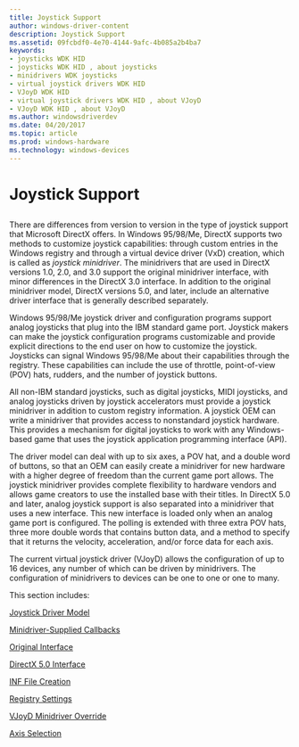 ```yaml
---
title: Joystick Support
author: windows-driver-content
description: Joystick Support
ms.assetid: 09fcbdf0-4e70-4144-9afc-4b085a2b4ba7
keywords:
- joysticks WDK HID
- joysticks WDK HID , about joysticks
- minidrivers WDK joysticks
- virtual joystick drivers WDK HID
- VJoyD WDK HID
- virtual joystick drivers WDK HID , about VJoyD
- VJoyD WDK HID , about VJoyD
ms.author: windowsdriverdev
ms.date: 04/20/2017
ms.topic: article
ms.prod: windows-hardware
ms.technology: windows-devices
---
```


# Joystick Support


## <a href="" id="ddk-joystick-support-di"></a>


There are differences from version to version in the type of joystick support that Microsoft DirectX offers. In Windows 95/98/Me, DirectX supports two methods to customize joystick capabilities: through custom entries in the Windows registry and through a virtual device driver (VxD) creation, which is called as *joystick minidriver*. The minidrivers that are used in DirectX versions 1.0, 2.0, and 3.0 support the original minidriver interface, with minor differences in the DirectX 3.0 interface. In addition to the original minidriver model, DirectX versions 5.0, and later, include an alternative driver interface that is generally described separately.

Windows 95/98/Me joystick driver and configuration programs support analog joysticks that plug into the IBM standard game port. Joystick makers can make the joystick configuration programs customizable and provide explicit directions to the end user on how to customize the joystick. Joysticks can signal Windows 95/98/Me about their capabilities through the registry. These capabilities can include the use of throttle, point-of-view (POV) hats, rudders, and the number of joystick buttons.

All non-IBM standard joysticks, such as digital joysticks, MIDI joysticks, and analog joysticks driven by joystick accelerators must provide a joystick minidriver in addition to custom registry information. A joystick OEM can write a minidriver that provides access to nonstandard joystick hardware. This provides a mechanism for digital joysticks to work with any Windows-based game that uses the joystick application programming interface (API).

The driver model can deal with up to six axes, a POV hat, and a double word of buttons, so that an OEM can easily create a minidriver for new hardware with a higher degree of freedom than the current game port allows. The joystick minidriver provides complete flexibility to hardware vendors and allows game creators to use the installed base with their titles. In DirectX 5.0 and later, analog joystick support is also separated into a minidriver that uses a new interface. This new interface is loaded only when an analog game port is configured. The polling is extended with three extra POV hats, three more double words that contains button data, and a method to specify that it returns the velocity, acceleration, and/or force data for each axis.

The current virtual joystick driver (VJoyD) allows the configuration of up to 16 devices, any number of which can be driven by minidrivers. The configuration of minidrivers to devices can be one to one or one to many.

This section includes:

[Joystick Driver Model](joystick-driver-model.md)

[Minidriver-Supplied Callbacks](minidriver-supplied-callbacks.md)

[Original Interface](original-interface.md)

[DirectX 5.0 Interface](directx-5-0-interface.md)

[INF File Creation](creating-an-inf-file.md)

[Registry Settings](registry-settings2.md)

[VJoyD Minidriver Override](vjoyd-minidriver-override.md)

[Axis Selection](axis-selection.md)

 

 




